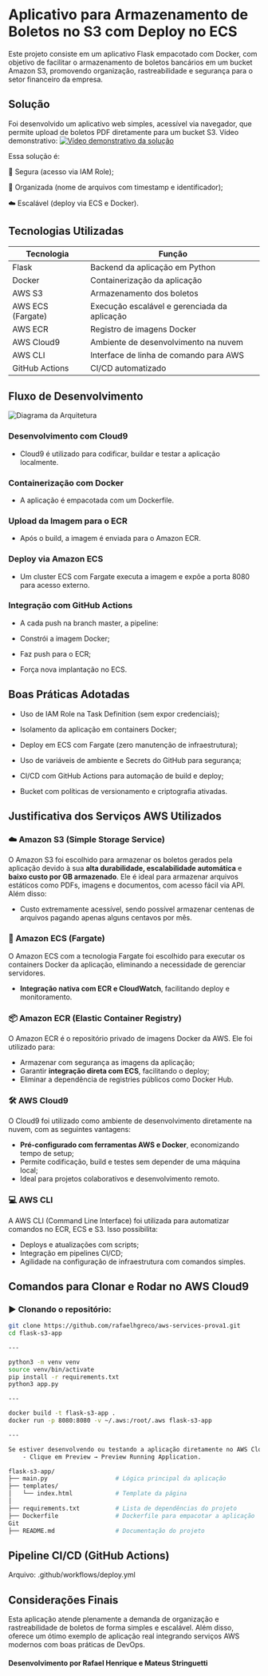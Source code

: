 
# Aplicativo para Armazenamento de Boletos no S3 com Deploy no ECS

Este projeto consiste em um aplicativo Flask empacotado com Docker, com objetivo de facilitar o armazenamento de boletos bancários em um bucket Amazon S3, promovendo organização, rastreabilidade e segurança para o setor financeiro da empresa.


## Solução
Foi desenvolvido um aplicativo web simples, acessível via navegador, que permite upload de boletos PDF diretamente para um bucket S3. 
Vídeo demonstrativo:
[![Vídeo demonstrativo da solução](https://img.youtube.com/vi/7zwC2uqqL0I/0.jpg)](https://www.youtube.com/watch?v=7zwC2uqqL0I)

Essa solução é:

🔐 Segura (acesso via IAM Role);

📂 Organizada (nome de arquivos com timestamp e identificador);

☁️ Escalável (deploy via ECS e Docker).

## Tecnologias Utilizadas
| Tecnologia       | Função                                             |
|------------------|----------------------------------------------------|
| Flask            | Backend da aplicação em Python                     |
| Docker           | Containerização da aplicação                       |
| AWS S3           | Armazenamento dos boletos                          |
| AWS ECS (Fargate)| Execução escalável e gerenciada da aplicação       |
| AWS ECR          | Registro de imagens Docker                         |
| AWS Cloud9       | Ambiente de desenvolvimento na nuvem              |
| AWS CLI          | Interface de linha de comando para AWS             |
| GitHub Actions   | CI/CD automatizado                                 |

## Fluxo de Desenvolvimento
![Diagrama da Arquitetura](https://i.imgur.com/LNKs2QT.png)
### Desenvolvimento com Cloud9
- Cloud9 é utilizado para codificar, buildar e testar a aplicação localmente.

### Containerização com Docker
- A aplicação é empacotada com um Dockerfile.

### Upload da Imagem para o ECR
- Após o build, a imagem é enviada para o Amazon ECR.

### Deploy via Amazon ECS
- Um cluster ECS com Fargate executa a imagem e expõe a porta 8080 para acesso externo.

### Integração com GitHub Actions
- A cada push na branch master, a pipeline:

- Constrói a imagem Docker;

- Faz push para o ECR;

- Força nova implantação no ECS.

##  Boas Práticas Adotadas
- Uso de IAM Role na Task Definition (sem expor credenciais);

- Isolamento da aplicação em containers Docker;

- Deploy em ECS com Fargate (zero manutenção de infraestrutura);

- Uso de variáveis de ambiente e Secrets do GitHub para segurança;

- CI/CD com GitHub Actions para automação de build e deploy;

- Bucket com políticas de versionamento e criptografia ativadas.

## Justificativa dos Serviços AWS Utilizados
### ☁️ Amazon S3 (Simple Storage Service)
O Amazon S3 foi escolhido para armazenar os boletos gerados pela aplicação devido à sua **alta durabilidade, escalabilidade automática** e **baixo custo por GB armazenado**. Ele é ideal para armazenar arquivos estáticos como PDFs, imagens e documentos, com acesso fácil via API. Além disso:
- Custo extremamente acessível, sendo possível armazenar centenas de arquivos pagando apenas alguns centavos por mês.

### 🐳 Amazon ECS (Fargate)
O Amazon ECS com a tecnologia Fargate foi escolhido para executar os containers Docker da aplicação, eliminando a necessidade de gerenciar servidores.
- **Integração nativa com ECR e CloudWatch**, facilitando deploy e monitoramento.

### 📦 Amazon ECR (Elastic Container Registry)
O Amazon ECR é o repositório privado de imagens Docker da AWS. Ele foi utilizado para:
- Armazenar com segurança as imagens da aplicação;
- Garantir **integração direta com ECS**, facilitando o deploy;
- Eliminar a dependência de registries públicos como Docker Hub.

### 🛠️ AWS Cloud9
O Cloud9 foi utilizado como ambiente de desenvolvimento diretamente na nuvem, com as seguintes vantagens:
- **Pré-configurado com ferramentas AWS e Docker**, economizando tempo de setup;
- Permite codificação, build e testes sem depender de uma máquina local;
- Ideal para projetos colaborativos e desenvolvimento remoto.

### 💻 AWS CLI
A AWS CLI (Command Line Interface) foi utilizada para automatizar comandos no ECR, ECS e S3. Isso possibilita:
- Deploys e atualizações com scripts;
- Integração em pipelines CI/CD;
- Agilidade na configuração de infraestrutura com comandos simples.
## Comandos para Clonar e Rodar no AWS Cloud9

### ▶️ Clonando o repositório:

```bash
git clone https://github.com/rafaelhgreco/aws-services-prova1.git
cd flask-s3-app

---

python3 -m venv venv
source venv/bin/activate
pip install -r requirements.txt
python3 app.py

---

docker build -t flask-s3-app .
docker run -p 8080:8080 -v ~/.aws:/root/.aws flask-s3-app

---

Se estiver desenvolvendo ou testando a aplicação diretamente no AWS Cloud9.
    - Clique em Preview → Preview Running Application.

flask-s3-app/
├── main.py                   # Lógica principal da aplicação
├── templates/
│   └── index.html            # Template da página
│
├── requirements.txt          # Lista de dependências do projeto
├── Dockerfile                # Dockerfile para empacotar a aplicação
Git
├── README.md                 # Documentação do projeto
```
## Pipeline CI/CD (GitHub Actions)
Arquivo: .github/workflows/deploy.yml


## Considerações Finais
Esta aplicação atende plenamente a demanda de organização e rastreabilidade de boletos de forma simples e escalável. Além disso, oferece um ótimo exemplo de aplicação real integrando serviços AWS modernos com boas práticas de DevOps.
#### Desenvolvimento por Rafael Henrique e Mateus Stringuetti
